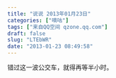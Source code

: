 ```yaml
---
title: "说说 2013年01月23日"
categories: ["嘀咕"]
tags: ["来自QQ空间 qzone.qq.com"]
draft: false
slug: "LTEbWR"
date: "2013-01-23 08:49:58"
---
```


错过这一波公交车，就得再等半小时。
